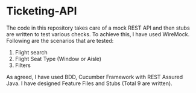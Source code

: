 # Ticketing-API

The code in this repository takes care of a mock REST API and then stubs are written to test various checks. To achieve this, I have used WireMock. 
Following are the scenarios that are tested:
1. Flight search
3. Flight Seat Type (Window or Aisle)
4. Filters

As agreed, I have used BDD, Cucumber Framework with REST Assured Java. I have designed Feature Files and Stubs (Total 9 are written). 
